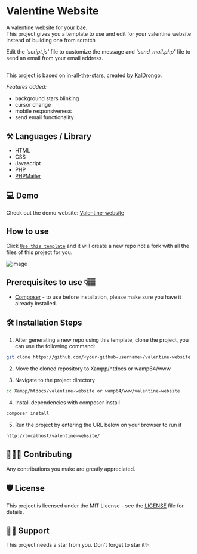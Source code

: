 # Valentine Website

A valentine website for your bae. <br>
This project gives you a template to use and edit for your valentine website instead of building one from scratch <br>

Edit the *'script.js'* file to customize the message and *'send_mail.php'* file to send an email from your email address.

## 

This project is based on [in-all-the-stars](https://github.com/KalDrongo/in-all-the-stars), created by [KalDrongo](https://github.com/KalDrongo). 

*Features added:*

- background stars blinking
- cursor change
- mobile responsiveness
- send email functionality

## ⚒️ Languages / Library
- HTML
- CSS
- Javascript
- PHP
- [PHPMailer](https://github.com/PHPMailer/PHPMailer)


## 💻 Demo

Check out the demo website: [Valentine-website](https://sojijr.github.io/valentine-website/)

## How to use
Click [`Use this template`](https://github.com/sojijr/valentine-website/generate) and it will create a new repo not a fork with all the files of this project for you.

![image](https://user-images.githubusercontent.com/78784850/198232353-35fa6d2f-5816-4818-9381-a5bf394b146a.png)

## Prerequisites to use 👇🏽
- [Composer](https://getcomposer.org/) - to use
before installation, please make sure you have it already installed.

## 🛠️ Installation Steps

1. After generating a new repo using this template, clone the project, you can use the following command:

```bash
git clone https://github.com/<your-github-username>/valentine-website
```

2. Move the cloned repository to Xampp/htdocs or wamp64/www <br>

3. Navigate to the project directory

```bash
cd Xampp/htdocs/valentine-website or wamp64/www/valentine-website
```

4. Install dependencies with composer install

```bash
composer install
```

5. Run the project by entering the URL below on your browser to run it

```bash
http://localhost/valentine-website/
```

## 👩🏽‍💻 Contributing

Any contributions you make are greatly appreciated.

## 🛡️ License

This project is licensed under the MIT License - see the [LICENSE](LICENSE) file for details.

## 🙏🏽 Support

This project needs a star️ from you. Don't forget to star it✨
